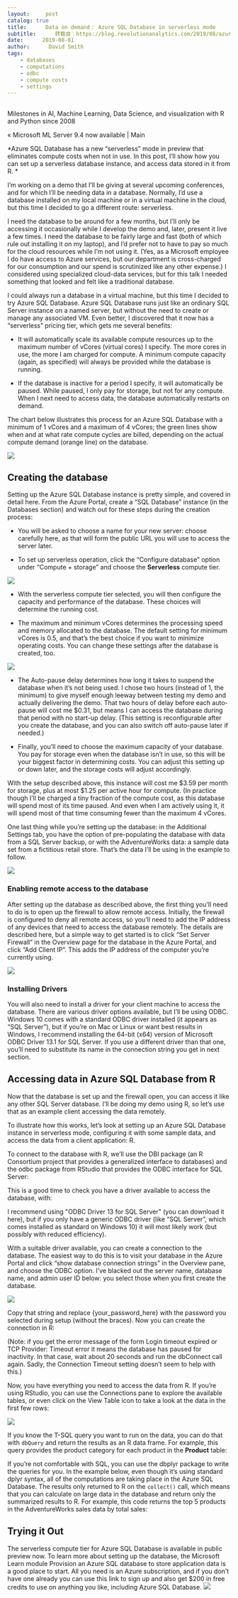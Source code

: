 ```yaml
---
layout:     post
catalog: true
title:      Data on demand： Azure SQL Database in serverless mode
subtitle:      转载自：https://blog.revolutionanalytics.com/2019/08/azure-sql-serverless.html
date:      2019-08-01
author:      David Smith
tags:
    - databases
    - computations
    - odbc
    - compute costs
    - settings
---
```


## 
Milestones in AI, Machine Learning, Data Science, and visualization with R and Python since 2008



« Microsoft ML Server 9.4 now available |
Main


*Azure SQL Database has a new “serverless” mode in preview that eliminates compute costs when not in use. In this post, I’ll show how you can set up a serverless database instance, and access data stored in it from R. *

I’m working on a demo that I’ll be giving at several upcoming conferences, and for which I’ll be needing data in a database. Normally, I’d use a database installed on my local machine or in a virtual machine in the cloud, but this time I decided to go a different route: serverless.

I need the database to be around for a few months, but I’ll only be accessing it occasionally while I develop the demo and, later, present it live a few times. I need the database to be fairly large and fast (both of which rule out installing it on my laptop), and I’d prefer not to have to pay so much for the cloud resources while I’m not using it. (Yes, as a Microsoft employee I do have access to Azure services, but our department is cross-charged for our consumption and our spend is scrutinized like any other expense.) I considered using specialized cloud-data services, but for this talk I needed something that looked and felt like a traditional database.

I could always run a database in a virtual machine, but this time I decided to try Azure SQL Database. Azure SQL Database runs just like an ordinary SQL Server instance on a named server, but without the need to create or manage any associated VM. Even better, I discovered that it now has a “serverless” pricing tier, which gets me several benefits:





- It will automatically scale its available compute resources up to the maximum number of vCores (virtual cores) I specify. The more cores in use, the more I am charged for compute. A minimum compute capacity (again, as specified) will always be provided while the database is running.

- If the database is inactive for a period I specify, it will automatically be paused. While paused, I only pay for storage, but not for any compute. When I next need to access data, the database automatically restarts on demand.


The chart below illustrates this process for an Azure SQL Database with a minimum of 1 vCores and a maximum of 4 vCores; the green lines show when and at what rate compute cycles are billed, depending on the actual compute demand (orange line) on the database.

![](https://revolution-computing.typepad.com/.a/6a010534b1db25970b0240a4bff762200b-800wi)


## Creating the database

Setting up the Azure SQL Database instance is pretty simple, and covered in detail here. From the Azure Portal, create a “SQL Database” instance (in the Databases section) and watch out for these steps during the creation process:

- You will be asked to choose a name for your new server: choose carefully here, as that will form the public URL you will use to access the server later.

- To set up serverless operation, click the “Configure database” option under “Compute + storage” and choose the **Serverless** compute tier.


![](https://revolution-computing.typepad.com/.a/6a010534b1db25970b0240a4722091200c-800wi)


- With the serverless compute tier selected, you will then configure the capacity and performance of the database. These choices will determine the running cost.

- The maximum and minimum vCores determines the processing speed and memory allocated to the database. The default setting for minimum vCores is 0.5, and that’s the best choice if you want to minimize operating costs. You can change these settings after the database is created, too.


![](https://revolution-computing.typepad.com/.a/6a010534b1db25970b0240a4bff79b200b-800wi)


- The Auto-pause delay determines how long it takes to suspend the database when it’s not being used. I chose two hours (instead of 1, the minimum) to give myself enough leeway between testing my demo and actually delivering the demo. That two hours of delay before each auto-pause will cost me $0.31, but means I can access the database during that period with no start-up delay. (This setting is reconfigurable after you create the database, and you can also switch off auto-pause later if needed.)

- Finally, you’ll need to choose the maximum capacity of your database. You pay for storage even when the database isn’t in use, so this will be your biggest factor in determining costs. You can adjust this setting up or down later, and the storage costs will adjust accordingly.


With the setup described above, this instance will cost me $3.59 per month for storage, plus at most $1.25 per active hour for compute. (In practice though I’ll be charged a tiny fraction of the compute cost, as this database will spend most of its time paused. And even when I am actively using it, it will spend most of that time consuming fewer than the maximum 4 vCores.

One last thing while you’re setting up the database: in the Additional Settings tab, you have the option of pre-populating the database with data from a SQL Server backup, or with the AdventureWorks data: a sample data set from a fictitious retail store. That’s the data I’ll be using in the example to follow.

![](https://revolution-computing.typepad.com/.a/6a010534b1db25970b0240a47220bc200c-800wi)


### Enabling remote access to the database

After setting up the database as described above, the first thing you’ll need to do is to open up the firewall to allow remote access. Initially, the firewall is configured to deny all remote access, so you’ll need to add the IP address of any devices that need to access the database remotely. The details are described here, but a simple way to get started is to click “Set Server Firewall” in the Overview page for the database in the Azure Portal, and click “Add Client IP”. This adds the IP address of the computer you’re currently using.

![](https://revolution-computing.typepad.com/.a/6a010534b1db25970b0240a49b54bd200d-400wi)


### Installing Drivers

You will also need to install a driver for your client machine to access the database. There are various driver options available, but I’ll be using ODBC. Windows 10 comes with a standard ODBC driver installed (it appears as “SQL Server”), but if you’re on Mac or Linux or want best results in Windows, I recommend installing the 64-bit (x64) version of Microsoft ODBC Driver 13.1 for SQL Server. If you use a different driver than that one, you’ll need to substitute its name in the connection string you get in next section.

## Accessing data in Azure SQL Database from R

Now that the database is set up and the firewall open, you can access it like any other SQL Server database. I’ll be doing my demo using R, so let’s use that as an example client accessing the data remotely.

To illustrate how this works, let’s look at setting up an Azure SQL Database instance in serverless mode, configuring it with some sample data, and access the data from a client application: R.

To connect to the database with R, we’ll use the DBI package (an R Consortium project that provides a generalized interface to databases) and the odbc package from RStudio that provides the ODBC interface for SQL Server:

This is a good time to check you have a driver available to access the database, with:

I recommend using "ODBC Driver 13 for SQL Server" (you can download it here), but if you only have a generic ODBC driver (like “SQL Server”, which comes installed as standard on Windows 10) it will most likely work (but possibly with reduced efficiency).

With a suitable driver available, you can create a connection to the database. The easiest way to do this is to visit your database in the Azure Portal and click “show database connection strings” in the Overview pane, and choose the ODBC option. I’ve blacked out the server name, database name, and admin user ID below: you select those when you first create the database.

![](https://revolution-computing.typepad.com/.a/6a010534b1db25970b0240a4bff7ff200b-800wi)


Copy that string and replace {your_password_here} with the password you selected during setup (without the braces). Now you can create the connection in R:

(Note: if you get the error message of the form Login timeout expired or TCP Provider: Timeout error it means the database has paused for inactivity. In that case, wait about 20 seconds and run the dbConnect call again. Sadly, the Connection Timeout setting doesn’t seem to help with this.)

Now, you have everything you need to access the data from R. If you’re using RStudio, you can use the Connections pane to explore the available tables, or even click on the View Table icon to take a look at the data in the first few rows:

![](https://revolution-computing.typepad.com/.a/6a010534b1db25970b0240a4bff80c200b-800wi)


If you know the T-SQL query you want to run on the data, you can do that with `dbQuery` and return the results as an R data frame. For example, this query provides the product category for each product in the **Product** table:

If you’re not comfortable with SQL, you can use the dbplyr package to write the queries for you. In the example below, even though it’s using standard dplyr syntax, all of the computations are taking place in the Azure SQL Database. The results only returned to R on the `collect()` call, which means that you can calculate on large data in the database and return only the summarized results to R. For example, this code returns the top 5 products in the AdventureWorks sales data by total sales:

## Trying it Out

The serverless compute tier for Azure SQL Database is available in public preview now. To learn more about setting up the database, the Microsoft Learn module Provision an Azure SQL database to store application data is a good place to start. All you need is an Azure subscription, and if you don’t have one already you can use this link to sign up and also get $200 in free credits to use on anything you like, including Azure SQL Database.
![](https://blogtrottr.com/images/icons/blogtrottr-button-91x17px.gif)

